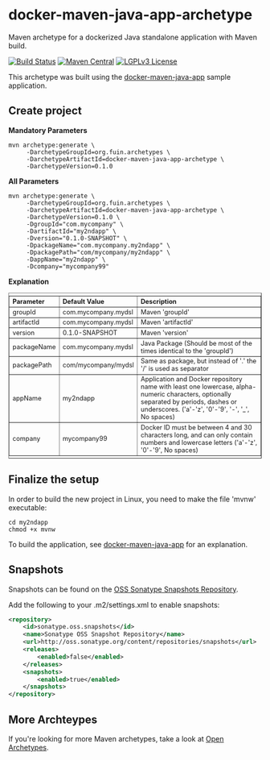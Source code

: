 # docker-maven-java-app-archetype
Maven archetype for a dockerized Java standalone application with Maven build.

[![Build Status](https://jenkins.fuin.org/job/docker-maven-java-app-archetype/badge/icon)](https://jenkins.fuin.org/job/docker-maven-java-app-archetype/)
[![Maven Central](https://maven-badges.herokuapp.com/maven-central/org.fuin.archetypes/docker-maven-java-app-archetype/badge.svg)](https://maven-badges.herokuapp.com/maven-central/org.fuin.archetypes/docker-maven-java-app-archetype/)
[![LGPLv3 License](http://img.shields.io/badge/license-LGPLv3-blue.svg)](https://www.gnu.org/licenses/lgpl.html)

This archetype was built using the [docker-maven-java-app](https://github.com/fuinorg/docker-maven-java-app) sample application.

## Create project

**Mandatory Parameters**
```
mvn archetype:generate \
     -DarchetypeGroupId=org.fuin.archetypes \
     -DarchetypeArtifactId=docker-maven-java-app-archetype \
     -DarchetypeVersion=0.1.0
```

**All Parameters**
```
mvn archetype:generate \
     -DarchetypeGroupId=org.fuin.archetypes \
     -DarchetypeArtifactId=docker-maven-java-app-archetype \
     -DarchetypeVersion=0.1.0 \
     -DgroupId="com.mycompany" \
     -DartifactId="my2ndapp" \
     -Dversion="0.1.0-SNAPSHOT" \
     -DpackageName="com.mycompany.my2ndapp" \
     -DpackagePath="com/mycompany/my2ndapp" \
     -DappName="my2ndapp" \
     -Dcompany="mycompany99"
```

**Explanation**
<table border="1" style="font-size:0.9em; text-align:left; vertical-align:top; padding-top:5px; padding-bottom:4px;">
<tr><th>Parameter</th><th>Default Value</th><th>Description</th></tr>
<tr><td>groupId</td><td>com.mycompany.mydsl</td><td>Maven 'groupId'</td></tr>
<tr><td>artifactId</td><td>com.mycompany.mydsl</td><td>Maven 'artifactId'</td></tr>
<tr><td>version</td><td>0.1.0-SNAPSHOT</td><td>Maven 'version'</td></tr>
<tr><td>packageName</td><td>com.mycompany.mydsl</td><td>Java Package (Should be most of the times identical to the 'groupId')</td></tr>
<tr><td>packagePath</td><td>com/mycompany/mydsl</td><td>Same as package, but instead of '.' the '/' is used as separator</td></tr>
<tr><td>appName</td><td>my2ndapp</td><td>Application and Docker repository name with least one lowercase, alpha-numeric characters, optionally separated by periods, dashes or underscores.  ('a'-'z', '0'-'9', '-', '_', No spaces)</td></tr>
<tr><td>company</td><td>mycompany99</td><td>Docker ID must be between 4 and 30 characters long, and can only contain numbers and lowercase letters ('a'-'z', '0'-'9', No spaces)</td></tr>
</table>

## Finalize the setup
In order to build the new project in Linux, you need to make the file 'mvnw' executable:

```
cd my2ndapp 
chmod +x mvnw
```

To build the application, see [docker-maven-java-app](https://github.com/fuinorg/docker-maven-java-app) for an explanation.


## Snapshots

Snapshots can be found on the [OSS Sonatype Snapshots Repository](http://oss.sonatype.org/content/repositories/snapshots/org/fuin "Snapshot Repository"). 

Add the following to your .m2/settings.xml to enable snapshots:

```xml
<repository>
    <id>sonatype.oss.snapshots</id>
    <name>Sonatype OSS Snapshot Repository</name>
    <url>http://oss.sonatype.org/content/repositories/snapshots</url>
    <releases>
        <enabled>false</enabled>
    </releases>
    <snapshots>
        <enabled>true</enabled>
    </snapshots>
</repository>
```

## More Archteypes

If you're looking for more Maven archetypes, take a look at [Open Archetypes](https://github.com/open-archetypes "Open Archetypes").
